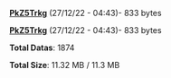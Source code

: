 [**PkZ5Trkg**](/data/PkZ5Trkg.txt) (27/12/22 - 04:43)- 833 bytes

[**PkZ5Trkg**](/data/PkZ5Trkg.txt) (27/12/22 - 04:43)- 833 bytes

**Total Datas**: 1874

**Total Size**: 11.32 MB / 11.3 MB